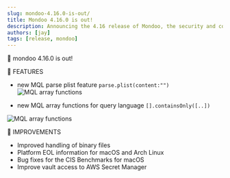 ```yaml
---
slug: mondoo-4.16.0-is-out/
title: Mondoo 4.16.0 is out!
description: Announcing the 4.16 release of Mondoo, the security and compliance platform that prioritizes risks that matter most in your infrastructure.
authors: [jay]
tags: [release, mondoo]
---
```


🥳 mondoo 4.16.0 is out!

🎉 FEATURES

- new MQL parse plist feature `parse.plist(content:"")`
  ![MQL array functions](/img/releases/2021-08-18-mondoo-4.16.0-is-out/parse_plist.png)

- new MQL array functions for query language `[].containsOnly([..])`

![MQL array functions](/img/releases/2021-08-18-mondoo-4.16.0-is-out/contains_only.png)

🧹 IMPROVEMENTS

- Improved handling of binary files
- Platform EOL information for macOS and Arch Linux
- Bug fixes for the CIS Benchmarks for macOS
- Improve vault access to AWS Secret Manager
